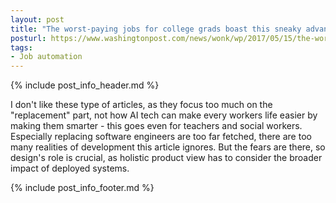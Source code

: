 ```yaml
---
layout: post
title: "The worst-paying jobs for college grads boast this sneaky advantage"
posturl: https://www.washingtonpost.com/news/wonk/wp/2017/05/15/the-worst-paying-jobs-for-college-grads-boast-this-sneaky-advantage/
tags:
- Job automation
---
```


{% include post_info_header.md %}

I don't like these type of articles, as they focus too much on the "replacement" part, not how AI tech can make every workers life easier by making them smarter - this goes even for teachers and social workers. Especially replacing software engineers are too far fetched, there are too many realities of development this article ignores. But the fears are there, so design's role is crucial, as holistic product view has to consider the broader impact of deployed systems.

<!--more-->
{% include post_info_footer.md %}
